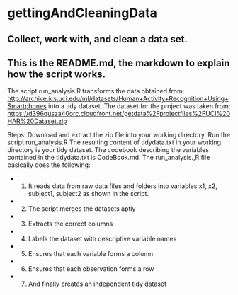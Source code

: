 gettingAndCleaningData
======================

## Collect, work with, and clean a data set.

## This is the README.md, the markdown to explain how the script works.

The script run_analysis.R transforms the data obtained from: 
http://archive.ics.uci.edu/ml/datasets/Human+Activity+Recognition+Using+Smartphones 
into a tidy dataset.
The dataset for the project was taken from:
https://d396qusza40orc.cloudfront.net/getdata%2Fprojectfiles%2FUCI%20HAR%20Dataset.zip 

Steps:
Download and extract the zip file into your working directory.
Run the script run_analysis.R 
The resulting content of tidydata.txt in your working directory is your tidy dataset.
The codebook describing the variables contained in the tidydata.txt is CodeBook.md.
The run_analysis.,R file basically does the following:
* 1.	It reads data from raw data files and folders into variables x1, x2, subject1, subject2 as shown in the script.
* 2.	The script merges the datasets aptly
* 3.	Extracts the correct columns
* 4.	Labels the dataset with descriptive variable names
* 5.	Ensures that each variable forms a column
* 6.	Ensures that each observation forms a row
* 7.	And finally creates an independent tidy dataset


